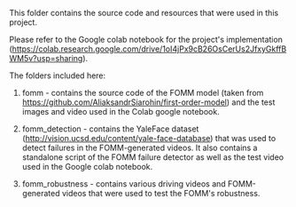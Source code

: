 This folder contains the source code and resources that were used in this project.

Please refer to the Google colab notebook for the project's implementation (https://colab.research.google.com/drive/1oI4jPx9cB26OsCerUs2JfxyGkffBWM5v?usp=sharing).

The folders included here:

1. fomm - contains the source code of the FOMM model (taken from https://github.com/AliaksandrSiarohin/first-order-model) and the test images and video used in the Colab google notebook.
	
2. fomm_detection - contains the YaleFace dataset (http://vision.ucsd.edu/content/yale-face-database) that was used to detect failures in the FOMM-generated videos. It also contains a standalone script of the FOMM failure detector as well as the test video used in the Google colab notebook.
	
3. fomm_robustness - contains various driving videos and FOMM-generated videos that were used to test the FOMM's robustness.
